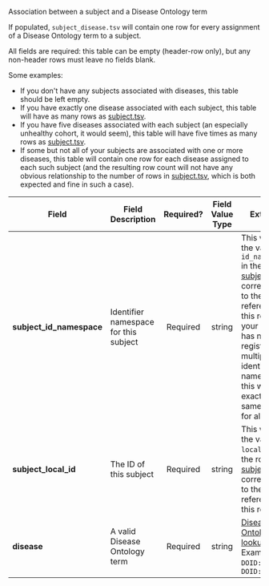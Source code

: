 Association between a subject and a Disease Ontology term

If populated, `subject_disease.tsv` will contain one row for every assignment of a Disease Ontology term to a subject.

All fields are required: this table can be empty (header-row only), but any non-header rows must leave no fields blank.

Some examples:   
- If you don't have any subjects associated with diseases, this table should be left empty.
- If you have exactly one disease associated with each subject, this table will have as many rows as [subject.tsv](./TableInfo:-subject.tsv).
- If you have five diseases associated with each subject (an especially unhealthy cohort, it would seem), this table will have five times as many rows as [subject.tsv](./TableInfo:-subject.tsv).
- If some but not all of your subjects are associated with one or more diseases, this table will contain one row for each disease assigned to each such subject (and the resulting row count will not have any obvious relationship to the number of rows in [subject.tsv](./TableInfo:-subject.tsv), which is both expected and fine in such a case).


Field | Field Description | Required? | Field Value Type | Extra Info 
------|-------------------|:-----------:|:-------------:|------------
**subject_id_namespace** | Identifier namespace for this subject  | Required | string | This will be the value of `id_namespace` in the row in [subject.tsv](./TableInfo:-subject.tsv) corresponding to the subject referenced in this row. If your program has not registered multiple CFDE identifier namespaces, this will be exactly the same value for all rows.
**subject_local_id** | The ID of this subject | Required | string | This will be the value of `local_id` in the row in [subject.tsv](./TableInfo:-subject.tsv) corresponding to the subject referenced in this row.
**disease** | A valid Disease Ontology term | Required | string | [Disease Ontology lookup](https://disease-ontology.org/) <br /> Examples: `DOID:8778`, `DOID:0060249`